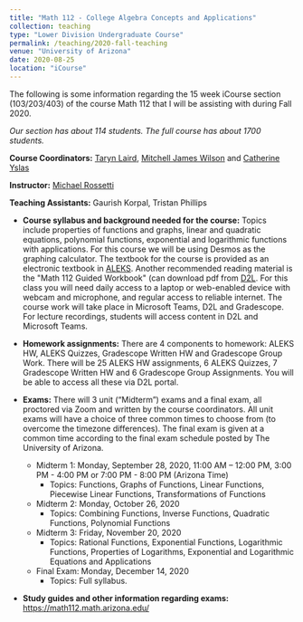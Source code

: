 ```yaml
---
title: "Math 112 - College Algebra Concepts and Applications"
collection: teaching
type: "Lower Division Undergraduate Course"
permalink: /teaching/2020-fall-teaching
venue: "University of Arizona"
date: 2020-08-25
location: "iCourse"
---
```

The following is some information regarding the 15 week iCourse section (103/203/403) of the course Math 112 that I will be assisting with during Fall 2020. 

*Our section has about 114 students. The full course has about 1700 students.*


**Course Coordinators:** [Taryn Laird](https://www.math.arizona.edu/people/tarynl), [Mitchell James Wilson](https://www.math.arizona.edu/people/mjw) and [Catherine Yslas](https://www.math.arizona.edu/people/cmyslas)

**Instructor:** [Michael Rossetti](https://www.math.arizona.edu/people/mrrossetti)

**Teaching Assistants:** Gaurish Korpal, Tristan Phillips


* **Course syllabus and background needed for the course:** Topics include properties of functions and graphs, linear and quadratic equations, polynomial functions, exponential and logarithmic functions with applications. For this course we will be using Desmos as the graphing calculator. The textbook for the course is provided as an electronic textbook in [ALEKS](https://gkorpal.github.io/files/curriculum.pdf). Another recommended reading material is the "Math 112 Guided Workbook" (can download pdf from [D2L](https://d2l.arizona.edu/d2l/loginh/). For this class you will need daily access to a laptop or web-enabled device with webcam and microphone, and regular access to reliable internet. The course work will take place in Microsoft Teams, D2L and Gradescope.  For lecture recordings, students will access content in D2L and Microsoft Teams.

* **Homework assignments:** There are 4 components to homework: ALEKS HW, ALEKS Quizzes, Gradescope Written HW and Gradescope Group Work. There will be 25 ALEKS HW assignments, 6 ALEKS Quizzes, 7 Gradescope Written HW and 6 Gradescope Group Assignments. You will be able to access all these via D2L portal.

* **Exams:** There will 3 unit (“Midterm”) exams and a final exam, all proctored via Zoom and written by the course coordinators. All unit exams will have a choice of three common times to choose from (to overcome the timezone differences). The final exam is given at a common time according to the final exam schedule posted by The University of Arizona.
  * Midterm 1: Monday, September 28, 2020, 11:00 AM – 12:00 PM, 3:00 PM - 4:00 PM or 7:00 PM - 8:00 PM (Arizona Time)
    * Topics: Functions, Graphs of Functions, Linear Functions, Piecewise Linear Functions, Transformations of Functions
  * Midterm 2: Monday, October 26, 2020
    * Topics: Combining Functions, Inverse Functions, Quadratic Functions, Polynomial Functions
  * Midterm 3: Friday, November 20, 2020
    * Topics: Rational Functions, Exponential Functions, Logarithmic Functions, Properties of Logarithms, Exponential and
Logarithmic Equations and Applications
  * Final Exam: Monday, December 14, 2020
    * Topics: Full syllabus.
  
* **Study guides and other information regarding exams:** <a href="https://math112.math.arizona.edu/
" target="_blank">https://math112.math.arizona.edu/
</a> 
